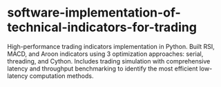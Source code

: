 # software-implementation-of-technical-indicators-for-trading
High-performance trading indicators implementation in Python. Built RSI, MACD, and Aroon indicators using 3 optimization approaches: serial, threading, and Cython. Includes trading simulation with comprehensive latency and throughput benchmarking to identify the most efficient low-latency computation methods.
